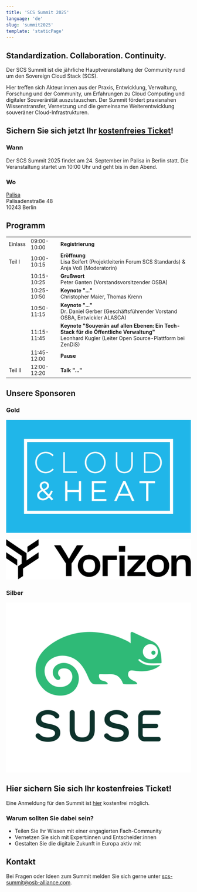 ```yaml
---
title: 'SCS Summit 2025'
language: 'de'
slug: 'summit2025'
template: 'staticPage'
---
```


## Standardization. Collaboration. Continuity.

Der SCS Summit ist die jährliche Hauptveranstaltung der Community rund um den Sovereign Cloud Stack (SCS).

Hier treffen sich Akteur:innen aus der Praxis, Entwicklung, Verwaltung, Forschung und der Community, um Erfahrungen zu Cloud Computing und digitaler Souveränität auszutauschen. Der Summit fördert praxisnahen Wissenstransfer, Vernetzung und die gemeinsame Weiterentwicklung souveräner Cloud-Infrastrukturen.

## Sichern Sie sich jetzt Ihr [kostenfreies Ticket](https://events.sovereigncloudstack.org/scs-summit-2025/)!

### Wann

Der SCS Summit 2025 findet am 24. September im Palisa in Berlin statt.
Die Veranstaltung startet um 10:00 Uhr und geht bis in den Abend.

### Wo

[Palisa](https://www.palisa.de)  
Palisadenstraße 48  
10243 Berlin  

## Programm

|   |   |   |
|---|---|---|
| Einlass | 09:00-10:00 | **Registrierung** |
| Teil I | 10:00-10:15 | **Eröffnung** <br/> Lisa Seifert (Projektleiterin Forum SCS Standards) & Anja Voß (Moderatorin) |
| | 10:15-10:25 | **Grußwort** <br/> Peter Ganten (Vorstandsvorsitzender OSBA) |
| | 10:25-10:50 | **Keynote "..."** <br/> Christopher Maier, Thomas Krenn |
| | 10:50-11:15 | **Keynote "..."** <br/> Dr. Daniel Gerber (Geschäftsführender Vorstand OSBA, Entwickler ALASCA) |
| | 11:15-11:45 | **Keynote "Souverän auf allen Ebenen: Ein Tech-Stack für die Öffentliche Verwaltung"** <br/> Leonhard Kugler (Leiter Open Source-Plattform bei ZenDiS) |
| | 11:45-12:00 | **Pause** |
| Teil II | 12:00-12:20 | **Talk "..."** |

## Unsere Sponsoren

### Gold

[![Logo Cloud&Heat](../../../images/logos/Logo_CloudAndHeat.jpg)](https://www.cloudandheat.com/)

[![Logo Yorizon](../../../images/logos/Logo_Yorizon.jpg)](https://yorizon.com/)

### Silber

[![Logo SUSE](../../../images/logos/Logo_SUSE.jpg)](https://suse.com/)

## Hier sichern Sie sich Ihr kostenfreies Ticket!

Eine Anmeldung für den Summit ist [hier](https://events.sovereigncloudstack.org/scs-summit-2025/) kostenfrei möglich.

### Warum sollten Sie dabei sein?

- Teilen Sie Ihr Wissen mit einer engagierten Fach-Community
- Vernetzen Sie sich mit Expert:innen und Entscheider:innen
- Gestalten Sie die digitale Zukunft in Europa aktiv mit

## Kontakt

Bei Fragen oder Ideen zum Summit melden Sie sich gerne unter scs-summit@osb-alliance.com.
